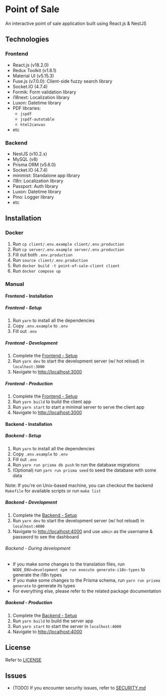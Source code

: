 # Point of Sale

An interactive point of sale application built using React.js &amp; NestJS

## Technologies

### Frontend

- React.js (v18.2.0)
- Redux Toolkit (v1.8.1)
- Material UI (v5.15.3)
- Fuse.js (v7.0.0): Client-side fuzzy search library
- Socket.IO (4.7.4)
- Formik: Form validation library
- i18next: Localization library
- Luxon: Datetime library
- PDF libraries:
  - `jspdf`
  - `jspdf-autotable`
  - `html2canvas`
- etc

### Backend

- NestJS (v10.2.x)
- MySQL (v8)
- Prisma ORM (v5.6.0)
- Socket.IO (4.7.4)
- minimist: Standalone app library
- i18n: Localization library
- Passport: Auth library
- Luxon: Datetime library
- Pino: Logger library
- etc

## Installation

### Docker

1. Run `cp client/.env.example client/.env.production`
2. Run `cp server/.env.example server/.env.production`
3. Fill out both `.env.production`
4. Run `source client/.env.production`
5. Run `docker build -t point-of-sale-client client`
6. Run `docker compose up`

### Manual

#### Frontend - Installation

##### Frontend - Setup

1. Run `yarn` to install all the dependencies
2. Copy `.env.example` to `.env`
3. Fill out `.env`

##### Frontend - Development

1. Complete the [Frontend - Setup](#frontend---setup)
2. Run `yarn dev` to start the development server (w/ hot reload) in `localhost:3000`
3. Navigate to <http://localhost:3000>

##### Frontend - Production

1. Complete the [Frontend - Setup](#frontend---setup)
2. Run `yarn build` to build the client app
3. Run `yarn start` to start a minimal server to serve the client app
4. Navigate to <http://localhost:3000>

#### Backend - Installation

##### Backend - Setup

1. Run `yarn` to install all the dependencies
2. Copy `.env.example` to `.env`
3. Fill out `.env`
4. Run `yarn run prisma db push` to run the database migrations
5. (Optional) run `yarn run prisma seed` to seed the database with some data

Note: If you're on Unix-based machine, you can checkout the backend `Makefile` for available scripts or run `make list`

##### Backend - Development

1. Complete the [Backend - Setup](#backend---setup)
2. Run `yarn dev` to start the development server (w/ hot reload) in `localhost:4000`
3. Navigate to <http://localhost:4000> and use `admin` as the username & password to see the dashboard

###### Backend - During development

- If you make some changes to the translation files, run `NODE_ENV=development npm run execute generate-i18n-types` to generate the i18n types
- If you make some changes to the Prisma schema, run `yarn run prisma generate` to generate its types
- For everything else, please refer to the related package documentation

##### Backend - Production

1. Complete the [Backend - Setup](#backend---setup)
2. Run `yarn build` to build the server app
3. Run `yarn start` to start the server in `localhost:4000`
4. Navigate to <http://localhost:4000>

## License

Refer to [LICENSE](./LICENSE)

## Issues

- (TODO) If you encounter security issues, refer to [SECURITY.md](./SECURITY.md)

